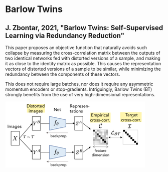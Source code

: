 # Barlow Twins
## J. Zbontar, 2021, "Barlow Twins: Self-Supervised Learning via Redundancy Reduction"

This paper proposes an objective function that naturally avoids such collapse by measuring the cross-correlation matrix between the outputs of two identical networks fed with distorted versions of a sample, and making it as close to the identity matrix as possible. This causes the representation vectors of distorted versions of a sample to be similar, while minimizing the redundancy between the components of these vectors.

This does not require large batches, nor does it require any asymmetric momentum encoders or stop-gradients. Intriguingly, Barlow Twins (BT) strongly benefits from the use of very high-dimensional representations.

![alt text](https://github.com/ajmal001786/Paper-review/blob/main/Barlow%20Twins/pics/img1.daumcdn.png?raw=true)

